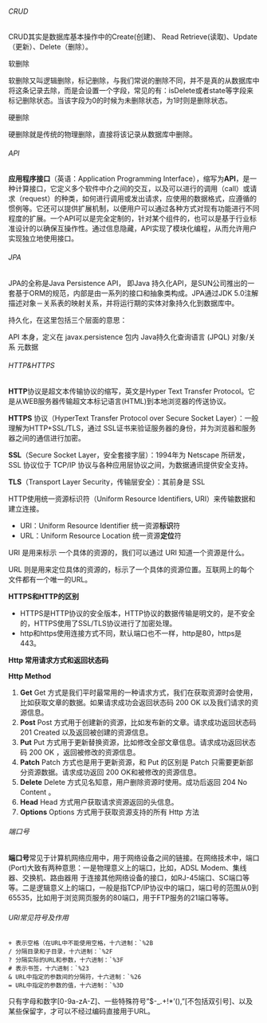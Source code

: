 ###### CRUD

CRUD其实是数据库基本操作中的Create(创建)、 Read Retrieve(读取)、Update（更新）、Delete（删除）。

软删除

软删除又叫逻辑删除，标记删除，与我们常说的删除不同，并不是真的从数据库中将这条记录去除，而是会设置一个字段，常见的有：isDelete或者state等字段来标记删除状态。当该字段为0的时候为未删除状态，为1时则是删除状态。

硬删除

硬删除就是传统的物理删除，直接将该记录从数据库中删除。



###### API

**应用程序接口**（英语：Application Programming Interface），缩写为**API**，是一种计算接口，它定义多个软件中介之间的交互，以及可以进行的调用（call）或请求（request）的种类，如何进行调用或发出请求，应使用的数据格式，应遵循的惯例等。它还可以提供扩展机制，以便用户可以通过各种方式对现有功能进行不同程度的扩展。一个API可以是完全定制的，针对某个组件的，也可以是基于行业标准设计的以确保互操作性。通过信息隐藏，API实现了模块化编程，从而允许用户实现独立地使用接口。

###### JPA

JPA的全称是Java Persistence API， 即Java 持久化API，是SUN公司推出的一套基于ORM的规范，内部是由一系列的接口和抽象类构成。JPA通过JDK 5.0注解描述对象－关系表的映射关系，并将运行期的实体对象持久化到数据库中。

持久化，在这里包括三个层面的意思：

API 本身，定义在 javax.persistence 包内
Java持久化查询语言 (JPQL)
对象/关系 元数据



###### HTTP&HTTPS

**HTTP**协议是超文本传输协议的缩写，英文是Hyper Text Transfer Protocol。它是从WEB服务器传输超文本标记语言(HTML)到本地浏览器的传送协议。

**HTTPS** 协议（HyperText Transfer Protocol over Secure Socket Layer）：一般理解为HTTP+SSL/TLS，通过 SSL证书来验证服务器的身份，并为浏览器和服务器之间的通信进行加密。

**SSL**（Secure Socket Layer，安全套接字层）：1994年为 Netscape 所研发，SSL 协议位于 TCP/IP 协议与各种应用层协议之间，为数据通讯提供安全支持。

**TLS**（Transport Layer Security，传输层安全）：其前身是 SSL

HTTP使用统一资源标识符（Uniform Resource Identifiers, URI）来传输数据和建立连接。

- URI：Uniform Resource Identifier 统一资源**标识**符
- URL：Uniform Resource Location 统一资源**定位**符

URI 是用来标示 一个具体的资源的，我们可以通过 URI 知道一个资源是什么。

URL 则是用来定位具体的资源的，标示了一个具体的资源位置。互联网上的每个文件都有一个唯一的URL。

**HTTPS和HTTP的区别**

- HTTPS是HTTP协议的安全版本，HTTP协议的数据传输是明文的，是不安全的，HTTPS使用了SSL/TLS协议进行了加密处理。
- http和https使用连接方式不同，默认端口也不一样，http是80，https是443。

**Http 常用请求方式和返回状态码**

**Http Method**

1. **Get**
    Get 方式是我们平时最常用的一种请求方式，我们在获取资源时会使用，比如获取文章的数据。如果请求成功会返回状态码 200 OK 以及我们请求的资源信息。
2. **Post**
    Post 方式用于创建新的资源，比如发布新的文章。请求成功返回状态码 201 Created 以及返回被创建的资源信息。
3. **Put**
    Put 方式用于更新替换资源，比如修改全部文章信息。请求成功返回状态码 200 OK ，返回被修改的资源信息。
4. **Patch**
    Patch 方式也是用于更新资源，和 Put 的区别是 Patch 只需要更新部分资源数据。请求成功返回 200 OK和被修改的资源信息。
5. **Delete**
    Delete 方式见名知意，用户删除资源时使用。成功后返回 204 No Content 。
6. **Head**
    Head 方式用户获取请求资源返回的头信息。
7. **Options**
    Options 方式用于获取资源支持的所有 Http 方法

###### 端口号

**端口号**常见于计算机网络应用中，用于网络设备之间的链接。在网络技术中，端口(Port)大致有两种意思：一是物理意义上的端口，比如，ADSL Modem、集线器、交换机、路由器用 于连接其他网络设备的接口，如RJ-45端口、SC端口等等。二是逻辑意义上的端口，一般是指TCP/IP协议中的端口，端口号的范围从0到65535，比如用于浏览网页服务的80端口，用于FTP服务的21端口等等。

###### URl常见符号及作用

```
+ 表示空格（在URL中不能使用空格，十六进制：`%2B
/ 分隔目录和子目录，十六进制：`%2F
? 分隔实际的URL和参数，十六进制：`%3F
# 表示书签，十六进制：`%23
& URL中指定的参数间的分隔符，十六进制：`%26
= URL中指定的参数的值，十六进制：`%3D
```

只有字母和数字[0-9a-zA-Z]、一些特殊符号”$-_.+!*’(),”[不包括双引号]、以及某些保留字，才可以不经过编码直接用于URL。

